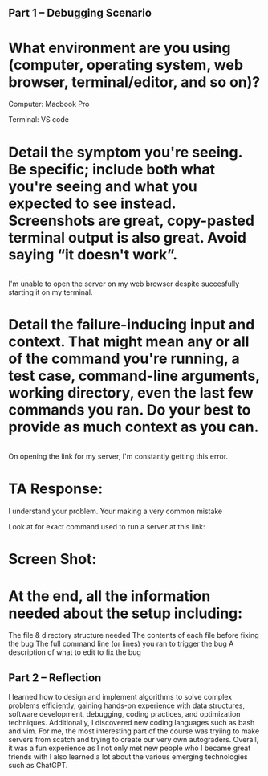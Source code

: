## Part 1 – Debugging Scenario

# What environment are you using (computer, operating system, web browser, terminal/editor, and so on)?

Computer: Macbook Pro 

Terminal: VS code

# Detail the symptom you're seeing. Be specific; include both what you're seeing and what you expected to see instead. Screenshots are great, copy-pasted terminal output is also great. Avoid saying “it doesn't work”.

![]()

I'm unable to open the server on my web browser despite succesfully starting it on my terminal.

# Detail the failure-inducing input and context. That might mean any or all of the command you're running, a test case, command-line arguments, working directory, even the last few commands you ran. Do your best to provide as much context as you can.

![]()

On opening the link for my server, I'm constantly getting this error.

# TA Response:

I understand your problem. Your making a very common mistake

Look at for exact command used to run a server at this link: [](https://ucsd-cse15l-s23.github.io/week/week2/)

# Screen Shot:


# At the end, all the information needed about the setup including:
The file & directory structure needed
The contents of each file before fixing the bug
The full command line (or lines) you ran to trigger the bug
A description of what to edit to fix the bug






## Part 2 – Reflection

I learned how to design and implement algorithms to solve complex problems efficiently, gaining hands-on experience with data structures, software development, debugging, coding practices, and optimization techniques. Additionally, I discovered new  coding languages such as bash and vim. For me, the most interesting part of the course was tryiing to make servers from scatch and trying to create our very own autograders. Overall, it was a fun experience as I not only met new people who I became great friends with I also learned a lot about the various emerging technologies such as ChatGPT. 
